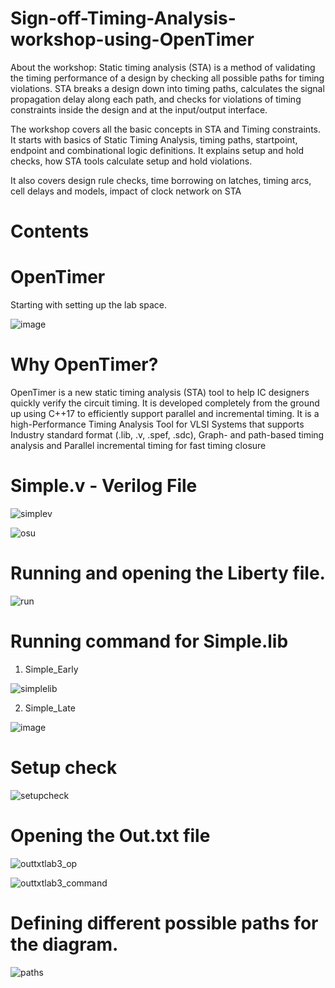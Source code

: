 # Sign-off-Timing-Analysis-workshop-using-OpenTimer

About the workshop: 
Static timing analysis (STA) is a method of validating the timing performance of a design by checking all possible paths for timing violations. STA breaks a design down into timing paths, calculates the signal propagation delay along each path, and checks for violations of timing constraints inside the design and at the input/output interface.

The workshop covers all the basic concepts in STA and Timing constraints. It starts with basics of Static Timing Analysis, timing paths, startpoint, endpoint and combinational logic definitions. It explains setup and hold checks, how STA tools calculate setup and hold violations. 

It also covers design rule checks, time borrowing on latches, timing arcs, cell delays and models, impact of clock network on STA

# Contents


# OpenTimer 
Starting with setting up the lab space. 

![image](https://user-images.githubusercontent.com/92804006/152235842-b67905a1-0f80-4d10-a8aa-9bc5ffea3cff.png)

# Why OpenTimer?
OpenTimer is a new static timing analysis (STA) tool to help IC designers quickly verify the circuit timing. It is developed completely from the ground up using C++17 to efficiently support parallel and incremental timing. It is a high-Performance Timing Analysis Tool for VLSI Systems that supports Industry standard format (.lib, .v, .spef, .sdc), Graph- and path-based timing analysis and Parallel incremental timing for fast timing closure

# Simple.v - Verilog File

![simplev](https://user-images.githubusercontent.com/92804006/152236901-a3743f38-36da-4b25-9698-22c3d5379af5.jpg)

![osu](https://user-images.githubusercontent.com/92804006/152232284-c55fafe5-7920-4e93-af48-1eba4279d185.jpg)

# Running and opening the Liberty file.

![run](https://user-images.githubusercontent.com/92804006/152232377-46d9c1c2-3404-4d4f-b0d9-1ebfb81e2e6f.jpg)

# Running command for Simple.lib 
1. Simple_Early 

![simplelib](https://user-images.githubusercontent.com/92804006/152233574-d55a3df5-dd9e-448a-9be8-3fd6e8fd4848.jpg)

2. Simple_Late

![image](https://user-images.githubusercontent.com/92804006/152237556-59069cdd-d80a-4694-8f13-394b14267c11.png)


# Setup check

![setupcheck](https://user-images.githubusercontent.com/92804006/152234297-ba6d51ec-c1dc-42fa-85b8-6e336f23701f.jpg)

# Opening the Out.txt file
![outtxtlab3_op](https://user-images.githubusercontent.com/92804006/152234107-8fb98200-c9b1-4a4c-b074-fe0a95e91872.jpg)

![outtxtlab3_command](https://user-images.githubusercontent.com/92804006/152234079-bd49ebbc-2838-4992-87a2-d7be8bda26dc.jpg)

# Defining different possible paths for the diagram.
![paths](https://user-images.githubusercontent.com/92804006/152234220-cf5276d1-937a-432a-bf66-4fe181a78a2d.jpg)
